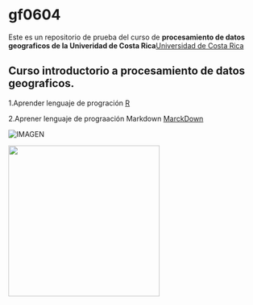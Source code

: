 # gf0604

Este es un repositorio de prueba del curso de **procesamiento de datos geograficos de la Univeridad de Costa Rica**[Universidad de Costa Rica](https://www.ucr.ac.cr/) 

## Curso introductorio a procesamiento de datos geograficos.

1.Aprender lenguaje de progración [R](https://www.r-project.org/)

2.Aprener lenguaje de prograación Markdown [MarckDown](https://markdown.es/)

![IMAGEN](https://slp-statics.astockcdn.net/static_assets/staging/23winter/home/EMEA/curated-collections/card-2.jpg?width=580&format=webp)

<img src="https://slp-statics.astockcdn.net/static_assets/staging/23winter/home/EMEA/curated-collections/card-2.jpg?width=580&format=webp" width="300">
